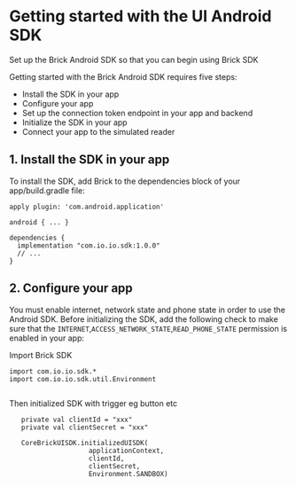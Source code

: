 # Getting started with the UI Android SDK

Set up the Brick Android SDK so that you can begin using Brick SDK


Getting started with the Brick Android SDK requires five steps:

* Install the SDK in your app
* Configure your app
* Set up the connection token endpoint in your app and backend
* Initialize the SDK in your app
* Connect your app to the simulated reader


## 1. Install the SDK in your app
To install the SDK, add Brick to the dependencies block of your app/build.gradle file:

```
apply plugin: 'com.android.application'

android { ... }

dependencies {
  implementation "com.io.io.sdk:1.0.0"
  // ...
}
```
## 2. Configure your app
You must enable internet, network state and phone state in order to use the Android SDK. Before initializing the SDK, add the following check to make sure that the `INTERNET`,`ACCESS_NETWORK_STATE`,`READ_PHONE_STATE` permission is enabled in your app:

Import Brick SDK

```
import com.io.io.sdk.*
import com.io.io.sdk.util.Environment
	
```
Then initialized SDK with trigger eg button etc

```
   private val clientId = "xxx"
   private val clientSecret = "xxx"
    
   CoreBrickUISDK.initializedUISDK(
                    applicationContext,
                    clientId,
                    clientSecret,
                    Environment.SANDBOX)
```







